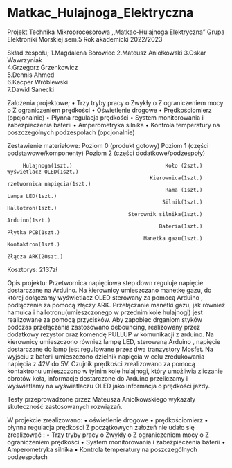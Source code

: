 # Matkac_Hulajnoga_Elektryczna
 
Projekt Technika Mikroprocesorowa
,,Matkac-Hulajnoga Elektryczna”
Grupa Elektroniki Morskiej sem.5
Rok akademicki 2022/2023

 
Skład zespołu;
1.Magdalena Borowiec
2.Mateusz Aniołkowski 
3.Oskar Wawrzyniak    
4.Grzegorz Grzenkowicz  
5.Dennis Ahmed         
6.Kacper Wróblewski    
7.Dawid Sanecki 



Założenia projektowe;
•	Trzy tryby pracy
o	Zwykły
o	Z ograniczeniem mocy
o	Z ograniczeniem prędkości
•	Oświetlenie drogowe
•	Prędkościomierz (opcjonalnie)
•	Płynna regulacja prędkości
•	System monitorowania i zabezpieczenia baterii
•	Amperometryka silnika
•	Kontrola temperatury na poszczególnych podzespołach (opcjonalnie)

Zestawienie materiałowe:
Poziom 0 (produkt gotowy)	Poziom 1 (części podstawowe/komponenty) 	Poziom 2 (części dodatkowe/podzespoły)


         Hulajnoga(1szt.)	                           Koło (2szt.)	                   Wyświetlacz OLED(1szt.)
	                                              Kierownica(1szt.)	               rzetwornica napięcia(1szt.)
	                                                   Rama (1szt.)	                          Lampa LED(1szt.)
	                                                  Silnik(1szt.)	                          Hallotron(1szt.)
	                                       Sterownik silnika(1szt.)	                            Arduino(1szt.)
	                                                 Bateria(1szt.)	                         Płytka PCB(1szt.)
	                                            Manetka gazu(1szt.)	                         Kontaktron(1szt.)
		                                                                                    Złącza ARK(20szt.)

Kosztorys:
2137zł

Opis projektu:
Przetwornica napięciowa step down  reguluje napięcie dostarczane na Arduino.  Na  kierownicy umieszczano manetkę gazu, do  której dołączamy wyświetlacz OLED sterowany za pomocą Arduino  , podłączenie za pomocą złączy ARK. Przełączanie manetki gazu, jak również hamulca i hallotronu(umieszczonego w przednim kole hulajnogi) jest realizowane za pomocą przycisków. Aby zapobiec  drganiom styków podczas przełączania zastosowano debouncing, realizowany przez dodatkowy rezystor oraz komendę PULLUP w komunikacji z arduino. Na kierownicy umieszczono również lampę LED, sterowaną Arduino , napięcie dostarczane do lamp jest regulowane przez dwa tranzystory Mosfet. Na wyjściu z baterii umieszczono dzielnik napięcia w celu zredukowania napięcia  z 42V do 5V. Czujnik prędkości zrealizowano za pomocą kontaktronu umieszczono w tylnim kole hulajnogi, który umożliwia zliczanie obrotów koła, informacje dostarczone do Arduino przeliczamy i wyświetlamy na wyświetlaczu OLED jako informacja o prędkości  jazdy.

Testy przeprowadzone przez Mateusza Aniołkowskiego wykazały skuteczność zastosowanych rozwiązań.

W projekcie zrealizowano:
•	oświetlenie drogowe
•	prędkościomierz
•	płynna regulacja prędkości
Z początkowych założeń nie udało  się zrealizować :
•	Trzy tryby pracy
o	Zwykły
o	Z ograniczeniem mocy
o	Z ograniczeniem prędkości
•	System monitorowania i zabezpieczenia baterii
•	Amperometryka silnika
•	Kontrola temperatury na poszczególnych podzespołach 

